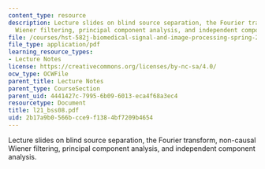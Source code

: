 ```yaml
---
content_type: resource
description: Lecture slides on blind source separation, the Fourier transform, non-causal
  Wiener filtering, principal component analysis, and independent component analysis.
file: /courses/hst-582j-biomedical-signal-and-image-processing-spring-2007/2b17a9b0566bcce9f1384bf7209b4654_l21_bss08.pdf
file_type: application/pdf
learning_resource_types:
- Lecture Notes
license: https://creativecommons.org/licenses/by-nc-sa/4.0/
ocw_type: OCWFile
parent_title: Lecture Notes
parent_type: CourseSection
parent_uid: 4441427c-7995-6b09-6013-eca4f68a3ec4
resourcetype: Document
title: l21_bss08.pdf
uid: 2b17a9b0-566b-cce9-f138-4bf7209b4654
---
```

Lecture slides on blind source separation, the Fourier transform, non-causal Wiener filtering, principal component analysis, and independent component analysis.